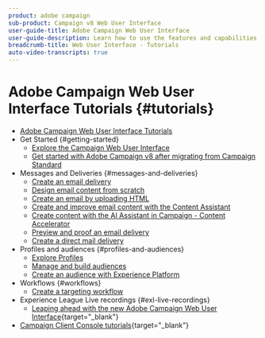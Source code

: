 ```yaml
---
product: adobe campaign
sub-product: Campaign v8 Web User Interface
user-guide-title: Adobe Campaign Web User Interface
user-guide-description: Learn how to use the features and capabilities of the Adobe  Campaign Web User Interface.
breadcrumb-title: Web User Interface - Tutorials
auto-video-transcripts: true
---
```


# Adobe Campaign Web User Interface Tutorials {#tutorials}

+ [Adobe Campaign Web User Interface Tutorials](/help/ac-web-learn-main/overview.md)
+ Get Started {#getting-started}
  + [Explore the Campaign Web User Interface](/help/get-started/explore-the-web-ui.md)
  + [Get started with Adobe Campaign v8 after migrating from Campaign Standard](https://experienceleague.adobe.com/docs/campaign-learn/get-started-with-campaign-v8/overview.html)
+ Messages and Deliveries {#messages-and-deliveries}
  + [Create an email delivery](/help/deliveries/create-an-email-delivery.md)
  + [Design email content from scratch](/help/design-the-delivery/create-email-content-from-scratch.md)
  + [Create an email by uploading HTML](/help/design-the-delivery/create-an-email-by-uploading-html.md)
  + [Create and improve email content with the Content Assistant](/help/design-the-delivery/create-and-improve-email-content-with-the-content-assistant.md)
  + [Create content with the AI Assistant in Campaign - Content Accelerator](/help/design-the-delivery/create-content-with-the-ai-assistant-content-accelerator.md)
  + [Preview and proof an email delivery](/help/deliveries/preview-and-proof-an-email-delivery.md)
  + [Create a direct mail delivery](/help/design-the-delivery/create-a-direct-mail-delivery.md)
+ Profiles and audiences {#profiles-and-audiences}
  + [Explore Profiles](/help/profiles-and-audiences/explore-profiles.md)
  + [Manage and build audiences](/help/profiles-and-audiences/manage-and-build-audiences.md)
  + [Create an audience with Experience Platform](/help/profiles-and-audiences/create-an-audience-with-experience-platform.md)
+ Workflows {#workflows}
  + [Create a targeting workflow](/help/workflows/create-a-targeting-workflow.md)
+ Experience League Live recordings {#exl-live-recordings}
  + [Leaping ahead with the new Adobe Campaign Web User Interface](https://experienceleague.adobe.com/docs/events/experience-league-live-recordings/episodes/exl-live-episode-02-29-24.html){target="_blank"}
+ [Campaign Client Console tutorials](https://experienceleague.adobe.com/docs/campaign-learn/tutorials/overview.html){target="_blank"}
  

